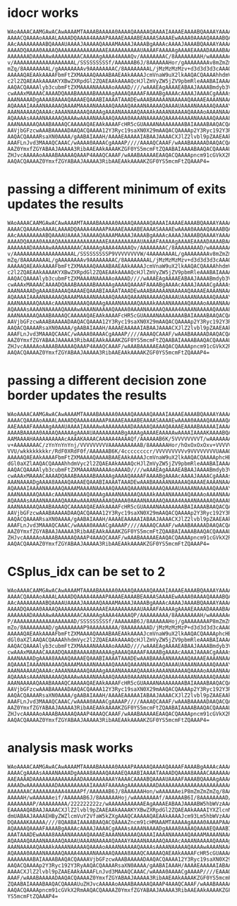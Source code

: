 # idocr works

    WAoAAAACAAMGAwACAwAAAAMTAAAABAAAAA0AAAAQAAAAAQAAAAIAAAAEAAAABQAAAAYAAAAH
    AAAACQAAAAoAAAALAAAADQAAAA4AAAAPAAAAEAAAABEAAAASAAAAEwAAAA0AAAAQAAAABQAA
    AAcAAAAAAAAABQAAAAUAAAAJAAAAAQAAAAMAAAAJAAAABgAAAAcAAAAJAAAABQAAAAYAAAAI
    AAAADQAAAA0AAAAQAAAAAAAAAAAAAAAEAAAAAAAAAAUAAAAFAAAAAgAAAAEAAAADAAAABAAA
    AAAAAAADAAAAAwAAAAAAAAACAAAAAgAAAA4AAAAQv/AAAAAAAAC/8AAAAAAAAH/wAAAAAAei
    v/AAAAAAAAAAAAAAAAAAAL/SSSSSSSSSf/AAAAAAB6J/8AAAAAAHor/gAAAAAAAAv8mZmZmZ
    mZq/8AAAAAAAAL/gAAAAAAAAv9AAAAAAAAC/8AAAAAAAAL/jMzMzMzMzv+d3d3d3d3cAAAQC
    AAAAAQAEAAkAAAAFbmFtZXMAAAAQAAAABAAEAAkAAAAJcmVnaW9uX2lkAAQACQAAAAhhdmVy
    c2l2ZQAEAAkAAAAKYXBwZXRpdGl2ZQAEAAkAAAAQcHJlZmVyZW5jZV9pbmRleAAABAIAAAAB
    AAQACQAAAAlyb3cubmFtZXMAAAANAAAAAoAAAAD////wAAAEAgAAAAEABAAJAAAABmdyb3Vw
    cwAAAxMAAAACAAAADQAAABAAAAABAAAAAgAAAAQAAAAFAAAABgAAAAcAAAAJAAAACgAAAAsA
    AAANAAAADgAAAA8AAAAQAAAAEQAAABIAAAATAAADEwAAABAAAAANAAAAAQAAAAEAAAANAAAA
    AQAAAAIAAAANAAAAAQAAAAMAAAANAAAAAQAAAAQAAAANAAAAAQAAAAUAAAANAAAAAQAAAAYA
    AAANAAAAAQAAAAcAAAANAAAAAQAAAAgAAAANAAAAAQAAAAkAAAANAAAAAQAAAAoAAAANAAAA
    AQAAAAsAAAANAAAAAQAAAAwAAAANAAAAAQAAAA0AAAANAAAAAQAAAA4AAAANAAAAAQAAAA8A
    AAANAAAAAQAAABAAAAQCAAAAAQAEAAkAAAAFcHR5cGUAAAANAAAAAAAABAIAAAABAAQACQAA
    AAVjbGFzcwAAABAAAAADAAQACQAAAA12Y3Ryc19saXN0X29mAAQACQAAAAp2Y3Ryc192Y3Ry
    AAQACQAAAARsaXN0AAAA/gAABAIAAAH/AAAAEAAAAAIABAAJAAAACXJlZ2lvbl9pZAAEAAkA
    AAAFLnJvd3MAAAQCAAAC/wAAAA0AAAACgAAAAP////AAAAQCAAAF/wAAABAAAAADAAQACQAA
    AAZ0YmxfZGYABAAJAAAAA3RibAAEAAkAAAAKZGF0YS5mcmFtZQAABAIAAAABAAQACQAAAAUu
    ZHJvcAAAAAoAAAABAAAAAQAAAP4AAAQCAAAF/wAAABAAAAAEAAQACQAAAApncm91cGVkX2Rm
    AAQACQAAAAZ0YmxfZGYABAAJAAAAA3RibAAEAAkAAAAKZGF0YS5mcmFtZQAAAP4=

# passing a different minimum of exits updates the results

    WAoAAAACAAMGAwACAwAAAAMTAAAABAAAAA0AAAAQAAAAAQAAAAIAAAAEAAAABQAAAAYAAAAH
    AAAACQAAAAoAAAALAAAADQAAAA4AAAAPAAAAEAAAABEAAAASAAAAEwAAAA0AAAAQAAAABQAA
    AAcAAAAAAAAABQAAAAUAAAAJAAAAAQAAAAMAAAAJAAAABgAAAAcAAAAJAAAABQAAAAYAAAAI
    AAAADQAAAA0AAAAQAAAAAAAAAAAAAAAEAAAAAAAAAAUAAAAFAAAAAgAAAAEAAAADAAAABAAA
    AAAAAAADAAAAAwAAAAAAAAACAAAAAgAAAA4AAAAQv/AAAAAAAAC/8AAAAAAAAD/wAAAAAAAA
    v/AAAAAAAAAAAAAAAAAAAL/SSSSSSSSSP9VVVVVVVVW/4AAAAAAAAL/gAAAAAAAAv8mZmZmZ
    mZq/8AAAAAAAAL/gAAAAAAAAv9AAAAAAAAC/8AAAAAAAAL/jMzMzMzMzv+d3d3d3d3cAAAQC
    AAAAAQAEAAkAAAAFbmFtZXMAAAAQAAAABAAEAAkAAAAJcmVnaW9uX2lkAAQACQAAAAhhdmVy
    c2l2ZQAEAAkAAAAKYXBwZXRpdGl2ZQAEAAkAAAAQcHJlZmVyZW5jZV9pbmRleAAABAIAAAAB
    AAQACQAAAAlyb3cubmFtZXMAAAANAAAAAoAAAAD////wAAAEAgAAAAEABAAJAAAABmdyb3Vw
    cwAAAxMAAAACAAAADQAAABAAAAABAAAAAgAAAAQAAAAFAAAABgAAAAcAAAAJAAAACgAAAAsA
    AAANAAAADgAAAA8AAAAQAAAAEQAAABIAAAATAAADEwAAABAAAAANAAAAAQAAAAEAAAANAAAA
    AQAAAAIAAAANAAAAAQAAAAMAAAANAAAAAQAAAAQAAAANAAAAAQAAAAUAAAANAAAAAQAAAAYA
    AAANAAAAAQAAAAcAAAANAAAAAQAAAAgAAAANAAAAAQAAAAkAAAANAAAAAQAAAAoAAAANAAAA
    AQAAAAsAAAANAAAAAQAAAAwAAAANAAAAAQAAAA0AAAANAAAAAQAAAA4AAAANAAAAAQAAAA8A
    AAANAAAAAQAAABAAAAQCAAAAAQAEAAkAAAAFcHR5cGUAAAANAAAAAAAABAIAAAABAAQACQAA
    AAVjbGFzcwAAABAAAAADAAQACQAAAA12Y3Ryc19saXN0X29mAAQACQAAAAp2Y3Ryc192Y3Ry
    AAQACQAAAARsaXN0AAAA/gAABAIAAAH/AAAAEAAAAAIABAAJAAAACXJlZ2lvbl9pZAAEAAkA
    AAAFLnJvd3MAAAQCAAAC/wAAAA0AAAACgAAAAP////AAAAQCAAAF/wAAABAAAAADAAQACQAA
    AAZ0YmxfZGYABAAJAAAAA3RibAAEAAkAAAAKZGF0YS5mcmFtZQAABAIAAAABAAQACQAAAAUu
    ZHJvcAAAAAoAAAABAAAAAQAAAP4AAAQCAAAF/wAAABAAAAAEAAQACQAAAApncm91cGVkX2Rm
    AAQACQAAAAZ0YmxfZGYABAAJAAAAA3RibAAEAAkAAAAKZGF0YS5mcmFtZQAAAP4=

# passing a different decision zone border updates the results

    WAoAAAACAAMGAwACAwAAAAMTAAAABAAAAA0AAAAQAAAAAQAAAAIAAAAEAAAABQAAAAYAAAAH
    AAAACQAAAAoAAAALAAAADQAAAA4AAAAPAAAAEAAAABEAAAASAAAAEwAAAA0AAAAQAAAAAQAA
    AAEAAAAFAAAAAgAAAAUAAAAIAAAAAwAAAAAAAAADAAAAAQAAAAQAAAAEAAAABAAAAAIAAAAF
    AAAABAAAAA0AAAAQAAAAAgAAAAUAAAAAAAAABgAAAAgAAAAEAAAAAwAAAAIAAAAKAAAABQAA
    AAMAAAAHAAAAAAAAAAcAAAAKAAAACAAAAA4AAAAQf/AAAAAAB6K/5VVVVVVVVT/wAAAAAAAA
    v+AAAAAAAAC/zYnYnYnYnj/VVVVVVVVVAAAAAAAAAAB/8AAAAAAHor/hOxOxOxOxv+VVVVVV
    VVU/wkkkkkkkkr/RdF0XRdF0f/AAAAAAB6K/4ccccccccr/VVVVVVVVVv9VVVVVVVVUAAAQC
    AAAAAQAEAAkAAAAFbmFtZXMAAAAQAAAABAAEAAkAAAAJcmVnaW9uX2lkAAQACQAAAAphcHBl
    dGl0aXZlAAQACQAAAAhhdmVyc2l2ZQAEAAkAAAAQcHJlZmVyZW5jZV9pbmRleAAABAIAAAAB
    AAQACQAAAAlyb3cubmFtZXMAAAANAAAAAoAAAAD////wAAAEAgAAAAEABAAJAAAABmdyb3Vw
    cwAAAxMAAAACAAAADQAAABAAAAABAAAAAgAAAAQAAAAFAAAABgAAAAcAAAAJAAAACgAAAAsA
    AAANAAAADgAAAA8AAAAQAAAAEQAAABIAAAATAAADEwAAABAAAAANAAAAAQAAAAEAAAANAAAA
    AQAAAAIAAAANAAAAAQAAAAMAAAANAAAAAQAAAAQAAAANAAAAAQAAAAUAAAANAAAAAQAAAAYA
    AAANAAAAAQAAAAcAAAANAAAAAQAAAAgAAAANAAAAAQAAAAkAAAANAAAAAQAAAAoAAAANAAAA
    AQAAAAsAAAANAAAAAQAAAAwAAAANAAAAAQAAAA0AAAANAAAAAQAAAA4AAAANAAAAAQAAAA8A
    AAANAAAAAQAAABAAAAQCAAAAAQAEAAkAAAAFcHR5cGUAAAANAAAAAAAABAIAAAABAAQACQAA
    AAVjbGFzcwAAABAAAAADAAQACQAAAA12Y3Ryc19saXN0X29mAAQACQAAAAp2Y3Ryc192Y3Ry
    AAQACQAAAARsaXN0AAAA/gAABAIAAAH/AAAAEAAAAAIABAAJAAAACXJlZ2lvbl9pZAAEAAkA
    AAAFLnJvd3MAAAQCAAAC/wAAAA0AAAACgAAAAP////AAAAQCAAAF/wAAABAAAAADAAQACQAA
    AAZ0YmxfZGYABAAJAAAAA3RibAAEAAkAAAAKZGF0YS5mcmFtZQAABAIAAAABAAQACQAAAAUu
    ZHJvcAAAAAoAAAABAAAAAQAAAP4AAAQCAAAF/wAAABAAAAAEAAQACQAAAApncm91cGVkX2Rm
    AAQACQAAAAZ0YmxfZGYABAAJAAAAA3RibAAEAAkAAAAKZGF0YS5mcmFtZQAAAP4=

# CSplus_idx can be set to 2

    WAoAAAACAAMGAwACAwAAAAMTAAAABAAAAA0AAAAQAAAAAQAAAAIAAAAEAAAABQAAAAYAAAAH
    AAAACQAAAAoAAAALAAAADQAAAA4AAAAPAAAAEAAAABEAAAASAAAAEwAAAA0AAAAQAAAABQAA
    AAcAAAAAAAAABQAAAAUAAAAJAAAAAQAAAAMAAAAJAAAABgAAAAcAAAAJAAAABQAAAAYAAAAI
    AAAADQAAAA0AAAAQAAAAAAAAAAAAAAAEAAAAAAAAAAUAAAAFAAAAAgAAAAEAAAADAAAABAAA
    AAAAAAADAAAAAwAAAAAAAAACAAAAAgAAAA4AAAAQP/AAAAAAAAA/8AAAAAAAAH/wAAAAAAei
    P/AAAAAAAAAAAAAAAAAAAD/SSSSSSSSSf/AAAAAAB6J/8AAAAAAHoj/gAAAAAAAAP8mZmZmZ
    mZo/8AAAAAAAAD/gAAAAAAAAP9AAAAAAAAA/8AAAAAAAAD/jMzMzMzMzP+d3d3d3d3cAAAQC
    AAAAAQAEAAkAAAAFbmFtZXMAAAAQAAAABAAEAAkAAAAJcmVnaW9uX2lkAAQACQAAAAphcHBl
    dGl0aXZlAAQACQAAAAhhdmVyc2l2ZQAEAAkAAAAQcHJlZmVyZW5jZV9pbmRleAAABAIAAAAB
    AAQACQAAAAlyb3cubmFtZXMAAAANAAAAAoAAAAD////wAAAEAgAAAAEABAAJAAAABmdyb3Vw
    cwAAAxMAAAACAAAADQAAABAAAAABAAAAAgAAAAQAAAAFAAAABgAAAAcAAAAJAAAACgAAAAsA
    AAANAAAADgAAAA8AAAAQAAAAEQAAABIAAAATAAADEwAAABAAAAANAAAAAQAAAAEAAAANAAAA
    AQAAAAIAAAANAAAAAQAAAAMAAAANAAAAAQAAAAQAAAANAAAAAQAAAAUAAAANAAAAAQAAAAYA
    AAANAAAAAQAAAAcAAAANAAAAAQAAAAgAAAANAAAAAQAAAAkAAAANAAAAAQAAAAoAAAANAAAA
    AQAAAAsAAAANAAAAAQAAAAwAAAANAAAAAQAAAA0AAAANAAAAAQAAAA4AAAANAAAAAQAAAA8A
    AAANAAAAAQAAABAAAAQCAAAAAQAEAAkAAAAFcHR5cGUAAAANAAAAAAAABAIAAAABAAQACQAA
    AAVjbGFzcwAAABAAAAADAAQACQAAAA12Y3Ryc19saXN0X29mAAQACQAAAAp2Y3Ryc192Y3Ry
    AAQACQAAAARsaXN0AAAA/gAABAIAAAH/AAAAEAAAAAIABAAJAAAACXJlZ2lvbl9pZAAEAAkA
    AAAFLnJvd3MAAAQCAAAC/wAAAA0AAAACgAAAAP////AAAAQCAAAF/wAAABAAAAADAAQACQAA
    AAZ0YmxfZGYABAAJAAAAA3RibAAEAAkAAAAKZGF0YS5mcmFtZQAABAIAAAABAAQACQAAAAUu
    ZHJvcAAAAAoAAAABAAAAAQAAAP4AAAQCAAAF/wAAABAAAAAEAAQACQAAAApncm91cGVkX2Rm
    AAQACQAAAAZ0YmxfZGYABAAJAAAAA3RibAAEAAkAAAAKZGF0YS5mcmFtZQAAAP4=

# analysis mask works

    WAoAAAACAAMGAwACAwAAAAMTAAAABAAAAA0AAAAPAAAAAQAAAAQAAAAFAAAABgAAAAcAAAAJ
    AAAACgAAAAsAAAANAAAADgAAAA8AAAAQAAAAEQAAABIAAAATAAAADQAAAA8AAAACAAAAAAAA
    AAEAAAADAAAAAAAAAAAAAAADAAAAAAAAAAYAAAACAAAABQAAAAUAAAAFAAAABQAAAAgAAAAN
    AAAADwAAAAAAAAADAAAAAAAAAAIAAAAFAAAAAgAAAAAAAAADAAAAAAAAAAAAAAAAAAAAAAAA
    AAAAAAACAAAAAAAAAA4AAAAPf/AAAAAAB6J/8AAAAAAHon/wAAAAAAeiP8mZmZmZmZq/8AAA
    AAAAAH/wAAAAAAeif/AAAAAAB6J/8AAAAAAHoj/wAAAAAAAAf/AAAAAAB6I/8AAAAAAAAD/w
    AAAAAAAAP/AAAAAAAAA/222222222z/wAAAAAAAAAAAEAgAAAAEABAAJAAAABW5hbWVzAAAA
    EAAAAAQABAAJAAAACXJlZ2lvbl9pZAAEAAkAAAAKYXBwZXRpdGl2ZQAEAAkAAAAIYXZlcnNp
    dmUABAAJAAAAEHByZWZlcmVuY2VfaW5kZXgAAAQCAAAAAQAEAAkAAAAJcm93Lm5hbWVzAAAA
    DQAAAAKAAAAA////8QAABAIAAAABAAQACQAAAAZncm91cHMAAAMTAAAAAgAAAA0AAAAPAAAA
    AQAAAAQAAAAFAAAABgAAAAcAAAAJAAAACgAAAAsAAAANAAAADgAAAA8AAAAQAAAAEQAAABIA
    AAATAAADEwAAAA8AAAANAAAAAQAAAAEAAAANAAAAAQAAAAIAAAANAAAAAQAAAAMAAAANAAAA
    AQAAAAQAAAANAAAAAQAAAAUAAAANAAAAAQAAAAYAAAANAAAAAQAAAAcAAAANAAAAAQAAAAgA
    AAANAAAAAQAAAAkAAAANAAAAAQAAAAoAAAANAAAAAQAAAAsAAAANAAAAAQAAAAwAAAANAAAA
    AQAAAA0AAAANAAAAAQAAAA4AAAANAAAAAQAAAA8AAAQCAAAAAQAEAAkAAAAFcHR5cGUAAAAN
    AAAAAAAABAIAAAABAAQACQAAAAVjbGFzcwAAABAAAAADAAQACQAAAA12Y3Ryc19saXN0X29m
    AAQACQAAAAp2Y3Ryc192Y3RyAAQACQAAAARsaXN0AAAA/gAABAIAAAH/AAAAEAAAAAIABAAJ
    AAAACXJlZ2lvbl9pZAAEAAkAAAAFLnJvd3MAAAQCAAAC/wAAAA0AAAACgAAAAP////EAAAQC
    AAAF/wAAABAAAAADAAQACQAAAAZ0YmxfZGYABAAJAAAAA3RibAAEAAkAAAAKZGF0YS5mcmFt
    ZQAABAIAAAABAAQACQAAAAUuZHJvcAAAAAoAAAABAAAAAQAAAP4AAAQCAAAF/wAAABAAAAAE
    AAQACQAAAApncm91cGVkX2RmAAQACQAAAAZ0YmxfZGYABAAJAAAAA3RibAAEAAkAAAAKZGF0
    YS5mcmFtZQAAAP4=

